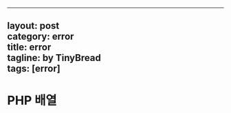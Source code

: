 ---layout: post  category: error  title: error   tagline: by TinyBread  tags: [error]  ---<!--more-->  # PHP 배열  